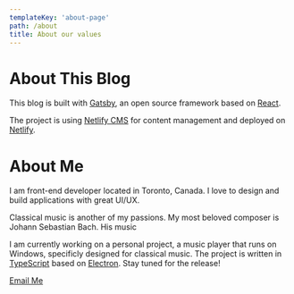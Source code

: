 ```yaml
---
templateKey: 'about-page'
path: /about
title: About our values
---
```


# About This Blog

This blog is built with [Gatsby](https://www.gatsbyjs.org/), an open source framework based on [React](https://reactjs.org/). 

The project is using [Netlify CMS](https://www.netlifycms.org/) for content management and deployed on [Netlify](https://www.netlify.com/).

# About Me

I am front-end developer located in Toronto, Canada. I love to design and build applications with great UI/UX.

Classical music is another of my passions. My most beloved composer is Johann Sebastian Bach. His music 

I am currently working on a personal project, a music player that runs on Windows, specificly designed for classical music. The project is written in [TypeScript](https://www.typescriptlang.org/) based on [Electron](https://www.electronjs.org/). Stay tuned for the release!







[Email Me](mailto:jiayiliu.ca@gmail.com)
    








